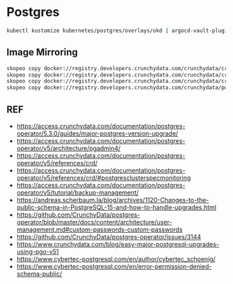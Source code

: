 # Postgres

```bash
kubectl kustomize kubernetes/postgres/overlays/okd | argocd-vault-plugin generate - | kubectl apply -f -
```

## Image Mirroring

```bash
skopeo copy docker://registry.developers.crunchydata.com/crunchydata/crunchy-pgbackrest:ubi8-2.47-2 docker://registry.arthurvardevanyan.com/crunchydata/crunchy-pgbackrest:ubi8-2.47-2
skopeo copy docker://registry.developers.crunchydata.com/crunchydata/crunchy-postgres-exporter:ubi8-0.15.0-0 docker://registry.arthurvardevanyan.com/crunchydata/crunchy-postgres-exporter:ubi8-0.15.0-0
skopeo copy docker://registry.developers.crunchydata.com/crunchydata/crunchy-postgres:ubi8-15.5-0 docker://registry.arthurvardevanyan.com/crunchydata/crunchy-postgres:ubi8-15.5-0
skopeo copy docker://registry.developers.crunchydata.com/crunchydata/postgres-operator:ubi8-5.5.0-0 docker://registry.arthurvardevanyan.com/crunchydata/postgres-operator:ubi8-5.5.0-0
```

## REF

- <https://access.crunchydata.com/documentation/postgres-operator/5.3.0/guides/major-postgres-version-upgrade/>
- <https://access.crunchydata.com/documentation/postgres-operator/v5/architecture/pgadmin4/>
- <https://access.crunchydata.com/documentation/postgres-operator/v5/references/crd/>
- <https://access.crunchydata.com/documentation/postgres-operator/v5/references/crd/#postgresclusterspecmonitoring>
- <https://access.crunchydata.com/documentation/postgres-operator/v5/tutorial/backup-management/>
- <https://andreas.scherbaum.la/blog/archives/1120-Changes-to-the-public-schema-in-PostgreSQL-15-and-how-to-handle-upgrades.html>
- <https://github.com/CrunchyData/postgres-operator/blob/master/docs/content/architecture/user-management.md#custom-passwords-custom-passwords>
- <https://github.com/CrunchyData/postgres-operator/issues/3144>
- <https://www.crunchydata.com/blog/easy-major-postgresql-upgrades-using-pgo-v51>
- <https://www.cybertec-postgresql.com/en/author/cybertec_schoenig/>
- <https://www.cybertec-postgresql.com/en/error-permission-denied-schema-public/>
